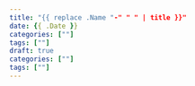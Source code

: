 ```yaml
---
title: "{{ replace .Name "-" " " | title }}"
date: {{ .Date }}
categories: [""]
tags: [""]
draft: true
categories: [""]
tags: [""]
---
```

